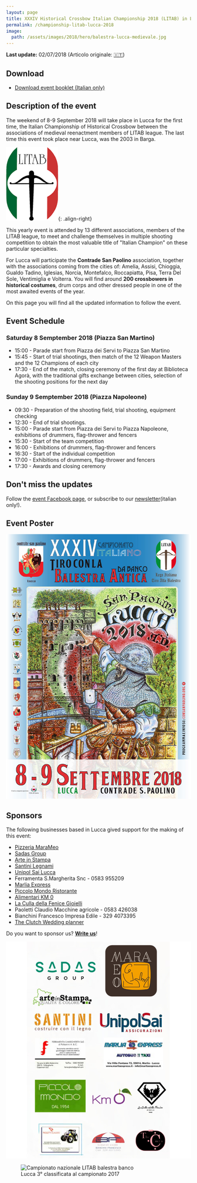 ```yaml
---
layout: page
title: XXXIV Historical Crossbow Italian Championship 2018 (LITAB) in Lucca
permalink: /championship-litab-lucca-2018
image:
  path: /assets/images/2018/hero/balestra-lucca-medievale.jpg
---
```


**Last update:** 02/07/2018 (Articolo originale: [:it:](/campionato-litab-lucca-2018))

## Download

* [Download event booklet (Italian only)](/assets/files/2018/campionato/libretto.pdf)

## Description of the event

The weekend of 8-9 September 2018 will take place in Lucca for the first time, the
Italian Championship of Historical Crossbow between the associations of medieval
reenactment members of LITAB league.
The last time this event took place near Lucca, was the 2003 in Barga.

![litab logo](/images/litab.gif){: .align-right}

This yearly event is attended by 13 different associations, members of the LITAB
league, to meet and challenge themselves in multiple shooting competition to obtain
the most valuable title of "Italian Champion" on these particular specialties.

For Lucca will participate the **Contrade San Paolino** association, together
with the associations coming from the cities of: Amelia, Assisi, Chioggia,
Gualdo Tadino, Iglesias, Norcia, Montefalco, Roccapiatta, Pisa, Terra Del Sole,
Ventimiglia e Volterra. You will find around **200 crossbowers in historical
costumes**, drum corps and other dressed people in one of the most awaited
events of the year.

On this page you will find all the updated information to follow the event.

## Event Schedule

### Saturday 8 Semptember 2018 (Piazza San Martino)

* 15:00 - Parade start from Piazza dei Servi to Piazza San Martino
* 15:45 - Start of trial shootings, then match of the 12 Weapon Masters and the
  12 Champions of each city
* 17:30 - End of the match, closing ceremony of the first day at Biblioteca Agorà, with the
  traditional gifts exchange between cities, selection of the shooting positions
  for the next day

### Sunday 9 Semptember 2018 (Piazza Napoleone)

* 09:30 - Preparation of the shooting field, trial shooting, equipment checking
* 12:30 - End of trial shootings.
* 15:00 - Parade start from Piazza dei Servi to Piazza Napoleone, exhibitions of
  drummers, flag-thrower and fencers
* 15:30 - Start of the team competition
* 16:00 - Exhibitions of drummers, flag-thrower and fencers
* 16:30 - Start of the individual competition
* 17:00 - Exhibitions of drummers, flag-thrower and fencers
* 17:30 - Awards and closing ceremony

## Don't miss the updates

Follow the [event Facebook page](https://www.facebook.com/events/1742269145826602/), or subscribe to our [newsletter](/newsletter.html)(italian only!).

## Event Poster

![locandina campionato italiano balestra banco litab](/assets/images/2018/campionato/locandina.jpg)

## Sponsors

The following businesses based in Lucca gived support for the making of this event:

* [Pizzeria MaraMeo](http://www.marameo-lucca.it/)
* [Sadas Group](http://www.sadasgroup.it)
* [Arte in Stampa](http://www.arteinstampa.com)
* [Santini Legnami](http://www.santinilegnami.it/)
* [Unipol Sai Lucca](http://www.unipolsailucca.com/)
* Ferramenta S.Margherita Snc - 0583 955209
* [Marlia Express](http://lnx.marliaexpress.it/)
* [Piccolo Mondo Ristorante](http://www.piccolomondo.lucca.it/)
* [Alimentari KM 0](https://www.facebook.com/Km-0-310049566091322/)
* [La Culla della Fenice Gioielli](https://www.facebook.com/fenicejewels/)
* Paoletti Claudio Macchine agricole - 0583 426038
* Bianchini Francesco Impresa Edile - 329 4073395
* [The Clutch Wedding planner](https://www.facebook.com/The-Clutch-Societ%C3%A0-Cooperativa-415326778661652/)

Do you want to sponsor us? **[Write us](/contatti)**!

![lista sponsors campionato italiano balestra banco litab](/assets/images/2018/campionato/sponsors.jpg)

<figure class="align-center">
  <img src="{{ '/images/2018/04/12/events-litab.jpg' | absolute_url }}" alt="Campionato nazionale LITAB balestra banco">
  <figcaption>Lucca 3° classificata al campionato 2017</figcaption>
</figure>
